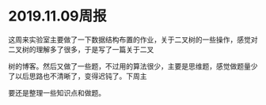 # 2019.11.09周报

这周来实验室主要做了一下数据结构布置的作业，关于二叉树的一些操作，感觉对二叉树的理解多了很多，于是写了一篇关于二叉

树的博客。然后又做了一些题，不过用的算法很少，主要是思维题，感觉做题量少了以后思路也不清晰了，变得迟钝了。下周主

要还是整理一些知识点和做题。 
